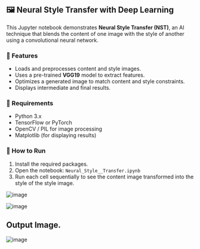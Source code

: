 ## 🖼️ Neural Style Transfer with Deep Learning

This Jupyter notebook demonstrates **Neural Style Transfer (NST)**, an AI technique that blends the content of one image with the style of another using a convolutional neural network.

### 📌 Features

* Loads and preprocesses content and style images.
* Uses a pre-trained **VGG19** model to extract features.
* Optimizes a generated image to match content and style constraints.
* Displays intermediate and final results.

### 📁 Requirements

* Python 3.x
* TensorFlow or PyTorch
* OpenCV / PIL for image processing
* Matplotlib (for displaying results)

### 🚀 How to Run

1. Install the required packages.
2. Open the notebook: `Neural_Style__Transfer.ipynb`
3. Run each cell sequentially to see the content image transformed into the style of the style image.

![image](https://github.com/user-attachments/assets/9cb842dc-fb29-49e2-8141-395a52079cc9)

![image](https://github.com/user-attachments/assets/025c2eb2-3249-4a50-8ff3-0b9606fa489d)

## Output Image.
![image](https://github.com/user-attachments/assets/3e26a77b-3501-4116-8601-e141bd180de8)

